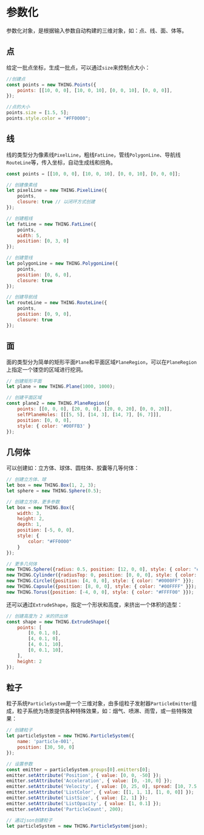 # 参数化
<!-- parametric -->

参数化对象，是根据输入参数自动构建的三维对象，如：点、线、面、体等。

## 点
给定一批点坐标，生成一批点，可以通过`size`来控制点大小：
```javascript
//创建点
const points = new THING.Points({
    points: [[10, 0, 0], [10, 0, 10], [0, 0, 10], [0, 0, 0]],
});

//点的大小
points.size = [1.5, 5];
points.style.color = "#FF0000";
```

## 线
线的类型分为像素线`PixelLine`，粗线`FatLine`，管线`PolygonLine`、导航线`RouteLine`等，传入坐标，自动生成线和拐角。
```javascript
const points = [[10, 0, 0], [10, 0, 10], [0, 0, 10], [0, 0, 0]];

// 创建像素线
let pixelLine = new THING.PixelLine({
    points,
    closure: true // 以闭环方式创建
});

// 创建粗线
let fatLine = new THING.FatLine({
    points,
    width: 5,
    position: [0, 3, 0]
});

// 创建管线
let polygonLine = new THING.PolygonLine({
    points,
    position: [0, 6, 0],
    closure: true
});

// 创建导航线
let routeLine = new THING.RouteLine({
    points,
    position: [0, 9, 0],
    closure: true
});
```

## 面
面的类型分为简单的矩形平面`Plane`和平面区域`PlaneRegion`，可以在`PlaneRegion`上指定一个镂空的区域进行挖洞。
```javascript
// 创建矩形平面
let plane = new THING.Plane(1000, 1000);

// 创建平面区域
const plane2 = new THING.PlaneRegion({
    points: [[0, 0, 0], [20, 0, 0], [20, 0, 20], [0, 0, 20]],
    selfPlaneHoles: [[[5, 5], [14, 3], [14, 7], [6, 7]]],
    position: [0, 0, 0],
    style: { color: '#00FFB3' }
});
```

## 几何体
<!-- geometry -->

可以创建如：立方体、球体、圆柱体、胶囊等几等何体：
```javascript
// 创建立方体、球
let box = new THING.Box(1, 2, 3);
let sphere = new THING.Sphere(0.5);

// 创建立方体，更多参数
let box = new THING.Box({
    width: 3,
    height: 2,
    depth: 1,
    position: [-5, 0, 0],
    style: {
        color: "#FF0000"
    }
});
```

```javascript
// 更多几何体
new THING.Sphere({radius: 0.5, position: [12, 0, 0], style: { color: "#FF00FF" }});
new THING.Cylinder({radiusTop: 0, position: [0, 0, 0], style: { color: "#FFA300" }});
new THING.Circle({position: [4, 0, 0], style: { color: "#0000FF" }});
new THING.Capsule({position: [8, 0, 0], style: { color: "#00FFFF" }});
new THING.Torus({position: [-4, 0, 0], style: { color: "#FFFF00" }});
```

还可以通过`ExtrudeShape`，指定一个形状和高度，来挤出一个体积的造型：
```javascript
// 创建高度为 2 米的挤出体
const shape = new THING.ExtrudeShape({
    points: [
        [0, 0.1, 0],
        [4, 0.1, 0],
        [4, 0.1, 10],
        [0, 0.1, 10],
    ],
    height: 2
});
```

## 粒子
粒子系统`ParticleSystem`是一个三维对象，由多组粒子发射器`ParticleEmitter`组成，粒子系统为场景提供各种特殊效果，如：烟气、喷淋、雨雪，或一些特殊效果：
```javascript
// 创建粒子
let particleSystem = new THING.ParticleSystem({
    name: 'particle-001',
    position: [30, 50, 0]
});

// 设置参数
const emitter = particleSystem.groups[0].emitters[0];
emitter.setAttribute('Position', { value: [0, 0, -50] });
emitter.setAttribute('Acceleration', { value: [0, -10, 0] });
emitter.setAttribute('Velocity', { value: [0, 25, 0], spread: [10, 7.5, 10] });
emitter.setAttribute('ListColor', { value: [[1, 1, 1], [1, 0, 0]] });
emitter.setAttribute('ListSize', { value: [2, 1] });
emitter.setAttribute('ListOpacity', { value: [1, 0.1] });
emitter.setAttribute('ParticleCount', 200);
```

```javascript
// 通过json创建粒子
let particleSystem = new THING.ParticleSystem(json);
```

